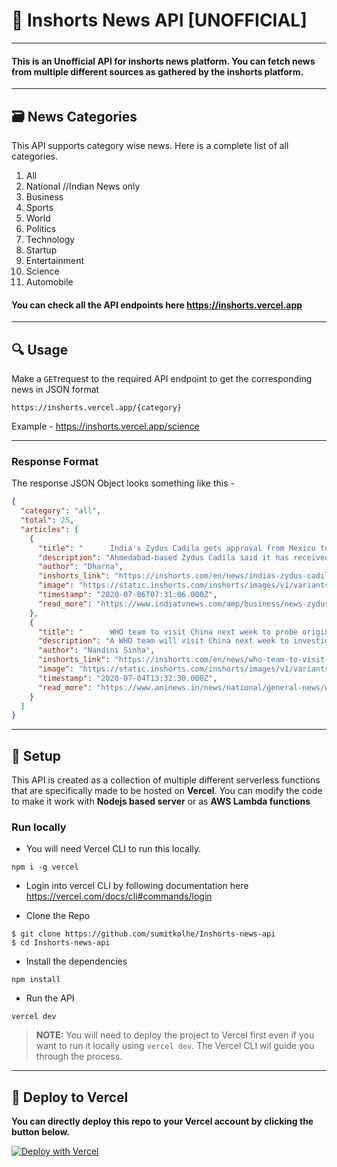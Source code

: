 # 📰 Inshorts News API [UNOFFICIAL]

---

#### This is an Unofficial API for inshorts news platform. You can fetch news from multiple different sources as gathered by the inshorts platform.

---

## :card_file_box: News Categories

This API supports category wise news. Here is a complete list of all categories.

1. All
2. National //Indian News only
3. Business
4. Sports
5. World
6. Politics
7. Technology
8. Startup
9. Entertainment
10. Science
11. Automobile


#### You can check all the API endpoints here https://inshorts.vercel.app
---

## :mag: Usage

Make a `GET`request to the required API endpoint to get the corresponding news in JSON format
```
https://inshorts.vercel.app/{category}
```
Example - https://inshorts.vercel.app/science

---

### Response Format

The response JSON Object looks something like this - 

```JSON
{
  "category": "all",
  "total": 25,
  "articles": [
    {
      "title": "      India's Zydus Cadila gets approval from Mexico to test potential COVID-19 drug    ",
      "description": "Ahmedabad-based Zydus Cadila said it has received approval from Mexico's regulatory authority COFEPRIS to test its research candidate Desidustat in the management of COVID-19 patients. Zydus will conduct a study to evaluate the drug's efficacy and safety. It said that 100 mg Desidustat tablets will be administered for a period of 14 days alongside recommended standard care during the trial.",
      "author": "Dharna",
      "inshorts_link": "https://inshorts.com/en/news/indias-zydus-cadila-gets-approval-from-mexico-to-test-potential-covid19-drug-1594020666487",
      "image": "https://static.inshorts.com/inshorts/images/v1/variants/jpg/m/2020/07_jul/6_mon/img_1594016494612_66.jpg?",
      "timestamp": "2020-07-06T07:31:06.000Z",
      "read_more": "https://www.indiatvnews.com/amp/business/news-zydus-cadila-covid-19-drug-desidustat-tablets-testing-mexican-authority-cofepris-631995?utm_campaign=fullarticle&utm_medium=referral&utm_source=inshorts "
    },
    {
      "title": "      WHO team to visit China next week to probe origins of coronavirus    ",
      "description": "A WHO team will visit China next week to investigate the origins of the coronavirus and its spread to human beings, Dr Soumya Swaminathan, Chief Scientist, WHO said. Studies in South-East Asia show bats have lots of coronaviruses...There are also previous studies showing populations in southern China and other South-East Asian countries have antibodies to coronaviruses, she added.",
      "author": "Nandini Sinha",
      "inshorts_link": "https://inshorts.com/en/news/who-team-to-visit-china-next-week-to-probe-origins-of-coronavirus-1593869550189",
      "image": "https://static.inshorts.com/inshorts/images/v1/variants/jpg/m/2020/07_jul/4_sat/img_1593865807516_20.jpg?",
      "timestamp": "2020-07-04T13:32:30.000Z",
      "read_more": "https://www.aninews.in/news/national/general-news/who-team-to-visit-china-next-week-to-investigate-origins-of-coronavirus20200704105445/?utm_campaign=fullarticle&utm_medium=referral&utm_source=inshorts "
    }
  ]
}
```
---
## :construction_worker: Setup 

This API is created as a collection of multiple different serverless functions that are specifically made to be hosted on **Vercel**. You can modify the code to make it work with **Nodejs based server** or as **AWS Lambda functions**

### Run locally
* You will need Vercel CLI to run this locally. 
```
npm i -g vercel
```
* Login into vercel CLI by following documentation here https://vercel.com/docs/cli#commands/login

* Clone the Repo
```
$ git clone https://github.com/sumitkolhe/Inshorts-news-api
$ cd Inshorts-news-api
```

* Install the dependencies
```
npm install
```

* Run the API 
```
vercel dev
```

> **NOTE:** You will need to deploy the project to Vercel first even if you want to run it locally using `vercel dev`. The Vercel CLI wil guide you through the process.
---

## :rocket: Deploy to Vercel

**You can directly deploy this repo to your Vercel account by clicking the button below.**
<br>

[![Deploy with Vercel](https://vercel.com/button)](https://vercel.com/import/project?template=https://github.com/vercel/vercel/tree/master/examples/gatsby)

